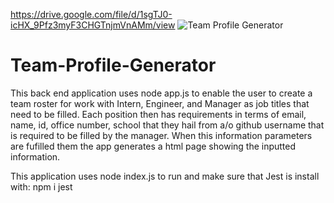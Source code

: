https://drive.google.com/file/d/1sgTJ0-icHX_9Pfz3myF3CHGTnjmVnAMm/view
![Team Profile Generator](https://user-images.githubusercontent.com/108914519/217642032-0a61e9a6-eac2-4c6d-8128-41879be5d5b3.png)


# Team-Profile-Generator

This back end application uses node app.js to enable the user to create a team roster for work with Intern, Engineer, and Manager as job titles that need to be filled. Each position then has requirements in terms of email, name, id, office number, school that they hail from a/o github username that is required to be filled by the manager. When this information parameters are fufilled them the app generates a html page showing the inputted information.

This application uses node index.js to run and make sure that Jest is install with: npm i jest

